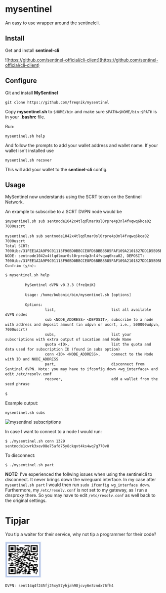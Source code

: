 # mysentinel
An easy to use wrapper around the sentinelcli. 

## Install
Get and install **sentinel-cli**

![https://github.com/sentinel-official/cli-client](https://github.com/sentinel-official/cli-client)

## Configure

Git and install **MySentinel**

```shell
git clone https://github.com/freqnik/mysentinel
```

Copy **mysentinel.sh** to `$HOME/bin` and make sure `$PATH=$HOME/bin:$PATH` is in your **.bashrc** file.

Run:
```shell
mysentinel.sh help
```

And follow the prompts to add your wallet address and wallet name. If your wallet isn't installed use
```shell
mysentinel.sh recover
```

This will add your wallet to the **sentinel-cli** config. 


## Usage
MySentinel now understands using the SCRT token on the Sentinel Network. 

An example to subscribe to a SCRT DVPN node would be

```shell
$mysentinel.sh sub sentnode1042x4tlqdlmar0sl0rpre4p3nl4fvqwq6kca02 7000uscrt

mysentinel.sh sub sentnode1042x4tlqdlmar0sl0rpre4p3nl4fvqwq6kca02 7000uscrt
Total SCRT: 7000ibc/31FEE1A2A9F9C01113F90BD0BBCCE8FD6BBB8585FAF109A2101827DD1D5B95B8
NODE: sentnode1042x4tlqdlmar0sl0rpre4p3nl4fvqwq6kca02, DEPOSIT: 7000ibc/31FEE1A2A9F9C01113F90BD0BBCCE8FD6BBB8585FAF109A2101827DD1D5B95B8
Confrim (y/n): 
```


```shell
$ mysentinel.sh help

         MySentinel dVPN v0.3.3 (freQniK)
        
         Usage: /home/bubonic/bin/mysentinel.sh [options]
          
         Options: 
                  list,                         list all available dVPN nodes
                  sub <NODE_ADDRESS> <DEPOSIT>, subscribe to a node with address and deposit amount (in udpvn or uscrt, i.e., 500000udpvn, 7000uscrt)
                  subs,                         list your subscriptions with extra output of Location and Node Name
                  quota <ID>,                   list the quota and data used for subscription ID (found in subs option)
                  conn <ID> <NODE_ADDRESS>,     connect to the Node with ID and NODE_ADDRESS
                  part,                         disconnect from Sentinel dVPN. Note: you may have to ifconfig down <wg_interface> and edit /etc/resolv.conf
                  recover,                      add a wallet from the seed phrase
          
$ 

```

Example output:

```shell
mysentinel.sh subs
```

![mysentinel subscriptions](/home/bubonic/git3/freQniK/mysentinel/img/subs.png)

In case I want to connect to a node I would run:

```
$ ./mysentinel.sh conn 1329 sentnode1cwrk3xev08e75afd75y8ckqvt4ks4wq7g770v8
```

To disconnect:
```
$ ./mysentinel.sh part
```

**NOTE:** I've experienced the follwing issues when using the sentinelcli to disconnect. It never brings down the wireguard interface. In my case after `mysentinel.sh part` I would then run `sudo ifconfig wg_interface down`. Furthermore, my `/etc/resolv.conf` is not set to my gateway, as I run a dnsproxy there. So you may have to edit `/etc/resolv.conf` as well back to the original settings.

# Tipjar
You tip a waiter for their service, why not tip a programmer for their code?

![tipjar qr](./img/dvpn_qr_code.png)

```
DVPN: sent14q4f245fj25xy57yhjah98jcvy6e3zndx76fh4
```

